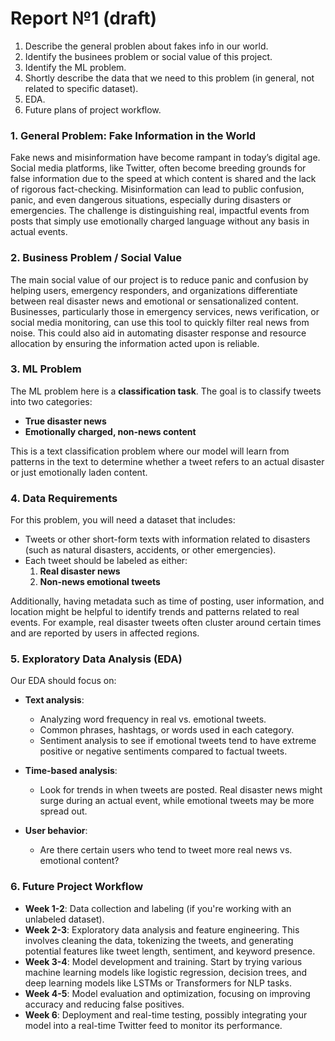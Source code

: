 # Report №1 (draft)

1) Describe the general problen about fakes info in our world.
2) Identify the businees problem or social value of this project.
3) Identify the ML problem.
4) Shortly describe the data that we need to this problem (in general, not related to specific dataset).
5) EDA.
6) Future plans of project workflow.


### 1. **General Problem: Fake Information in the World**
Fake news and misinformation have become rampant in today’s digital age. Social media platforms, like Twitter, often become breeding grounds for false information due to the speed at which content is shared and the lack of rigorous fact-checking. Misinformation can lead to public confusion, panic, and even dangerous situations, especially during disasters or emergencies. The challenge is distinguishing real, impactful events from posts that simply use emotionally charged language without any basis in actual events.

### 2. **Business Problem / Social Value**
The main social value of our project is to reduce panic and confusion by helping users, emergency responders, and organizations differentiate between real disaster news and emotional or sensationalized content. Businesses, particularly those in emergency services, news verification, or social media monitoring, can use this tool to quickly filter real news from noise. This could also aid in automating disaster response and resource allocation by ensuring the information acted upon is reliable.

### 3. **ML Problem**
The ML problem here is a **classification task**. The goal is to classify tweets into two categories: 
- **True disaster news** 
- **Emotionally charged, non-news content** 

This is a text classification problem where our model will learn from patterns in the text to determine whether a tweet refers to an actual disaster or just emotionally laden content.

### 4. **Data Requirements**
For this problem, you will need a dataset that includes:
- Tweets or other short-form texts with information related to disasters (such as natural disasters, accidents, or other emergencies).
- Each tweet should be labeled as either:
  1. **Real disaster news**
  2. **Non-news emotional tweets** 

Additionally, having metadata such as time of posting, user information, and location might be helpful to identify trends and patterns related to real events. For example, real disaster tweets often cluster around certain times and are reported by users in affected regions.

### 5. **Exploratory Data Analysis (EDA)**
Our EDA should focus on:
- **Text analysis**: 
  - Analyzing word frequency in real vs. emotional tweets.
  - Common phrases, hashtags, or words used in each category.
  - Sentiment analysis to see if emotional tweets tend to have extreme positive or negative sentiments compared to factual tweets.
  
- **Time-based analysis**:
  - Look for trends in when tweets are posted. Real disaster news might surge during an actual event, while emotional tweets may be more spread out.

- **User behavior**: 
  - Are there certain users who tend to tweet more real news vs. emotional content?

### 6. **Future Project Workflow**
- **Week 1-2**: Data collection and labeling (if you're working with an unlabeled dataset).
- **Week 2-3**: Exploratory data analysis and feature engineering. This involves cleaning the data, tokenizing the tweets, and generating potential features like tweet length, sentiment, and keyword presence.
- **Week 3-4**: Model development and training. Start by trying various machine learning models like logistic regression, decision trees, and deep learning models like LSTMs or Transformers for NLP tasks.
- **Week 4-5**: Model evaluation and optimization, focusing on improving accuracy and reducing false positives.
- **Week 6**: Deployment and real-time testing, possibly integrating your model into a real-time Twitter feed to monitor its performance.
